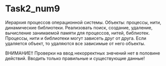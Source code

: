 # Task2_num9
Иерархия процессов операционной системы. Объекты: процессы, нити, динамические библиотеки. Реализовать поиск, создание, удаление, вычисление занимаемой памяти для процессов, нитей, библиотек. Процессы, нити и библиотеки могут зависеть друг от друга. Если удаляется объект, то удаляются все зависимые от него объекты.

ВНИМАНИЕ!! Проверки на ввод некорректных знвчений нет в половине действий. Вводить только правильные и существующие данные!